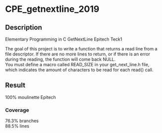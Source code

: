 # CPE_getnextline_2019

## Description
Elementary Programming in C GetNextLine Epitech Teck1

The goal of this project is to write a function that returns a read line from a file descriptor.
If there are no more lines to return, or if there is an error during the reading, the function will come back
NULL.  
You must define a macro called READ_SIZE in your get_next_line.h file, which indicates the amount of
characters to be read for each read() call.

## Result
100% moulinette Epitech

### Coverage
76.3% branches  
88.5% lines

